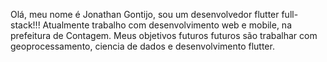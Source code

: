 Olá, meu nome é Jonathan Gontijo, sou um desenvolvedor flutter full-stack!!!
Atualmente trabalho com desenvolvimento web e mobile, na prefeitura de Contagem.
Meus objetivos futuros futuros são trabalhar com geoprocessamento, ciencia de dados e desenvolvimento flutter.
